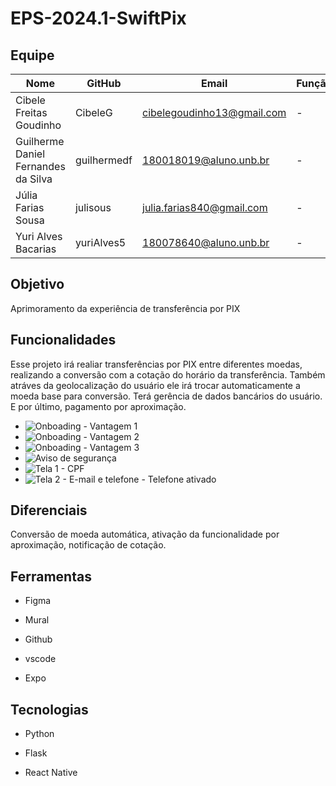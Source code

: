 # EPS-2024.1-SwiftPix

## Equipe
| Nome | GitHub | Email | Função |
| ---- | ---- | ---- | ---- |
| Cibele Freitas Goudinho | CibeleG | cibelegoudinho13@gmail.com | - |
| Guilherme Daniel Fernandes da Silva| guilhermedf | 180018019@aluno.unb.br | - |
| Júlia Farias Sousa | julisous | julia.farias840@gmail.com | - |
| Yuri Alves Bacarias | yuriAlves5 | 180078640@aluno.unb.br | - |

## Objetivo

Aprimoramento da experiência de transferência por PIX

## Funcionalidades
Esse projeto irá realiar transferências por PIX entre diferentes moedas, realizando a conversão com a cotação do horário da transferência. Também atráves da geolocalização do usuário ele irá trocar automaticamente a moeda base para conversão. 
Terá gerência de dados bancários do usuário. E por último, pagamento por aproximação.

- ![Onboading - Vantagem 1](https://github.com/CibeleG/EPS-2024.1-Fintech-PIX/assets/60350851/d7af3c28-c173-44d7-b8c7-8d161e6af001)
- ![Onboading - Vantagem 2](https://github.com/CibeleG/EPS-2024.1-Fintech-PIX/assets/60350851/c45f55b8-49cf-45d5-a9c8-322bd3510ba3)
- ![Onboading - Vantagem 3](https://github.com/CibeleG/EPS-2024.1-Fintech-PIX/assets/60350851/e8ec7eef-17f1-405e-8663-8050e9382135)
- ![Aviso de segurança](https://github.com/CibeleG/EPS-2024.1-Fintech-PIX/assets/60350851/408da93e-0f34-4b2d-b83c-6e039c4129fc)
- ![Tela 1 - CPF](https://github.com/CibeleG/EPS-2024.1-Fintech-PIX/assets/60350851/017a401c-b4cc-48e2-91ce-88bb8ac229ac)
- ![Tela 2 - E-mail e telefone - Telefone ativado](https://github.com/CibeleG/EPS-2024.1-Fintech-PIX/assets/60350851/4c3b972a-7f89-488b-b9fe-064f94bb8372)


## Diferenciais

Conversão de moeda automática, ativação da funcionalidade por aproximação, notificação de cotação. 

## Ferramentas

- Figma 

- ⁠Mural

- ⁠Github 

- ⁠vscode 

- ⁠Expo 

## Tecnologias

- Python

- Flask

- ⁠React Native
